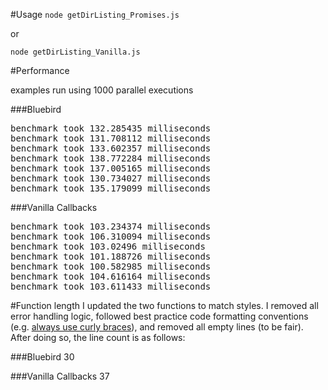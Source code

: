 #Usage
`node getDirListing_Promises.js`

or

`node getDirListing_Vanilla.js`

#Performance

examples run using 1000 parallel executions

###Bluebird
<pre>
benchmark took 132.285435 milliseconds
benchmark took 131.708112 milliseconds
benchmark took 133.602357 milliseconds
benchmark took 138.772284 milliseconds
benchmark took 137.005165 milliseconds
benchmark took 130.734027 milliseconds
benchmark took 135.179099 milliseconds
</pre>

###Vanilla Callbacks
<pre>
benchmark took 103.234374 milliseconds
benchmark took 106.310094 milliseconds
benchmark took 103.02496 milliseconds
benchmark took 101.188726 milliseconds
benchmark took 100.582985 milliseconds
benchmark took 104.616164 milliseconds
benchmark took 103.611433 milliseconds
</pre>

#Function length
I updated the two functions to match styles. I removed all error handling logic, followed best practice code formatting conventions (e.g. [always use curly braces](http://jshint.com/docs/options/#curly)), and removed all empty lines (to be fair). After doing so, the line count is as follows:

###Bluebird
30

###Vanilla Callbacks
37